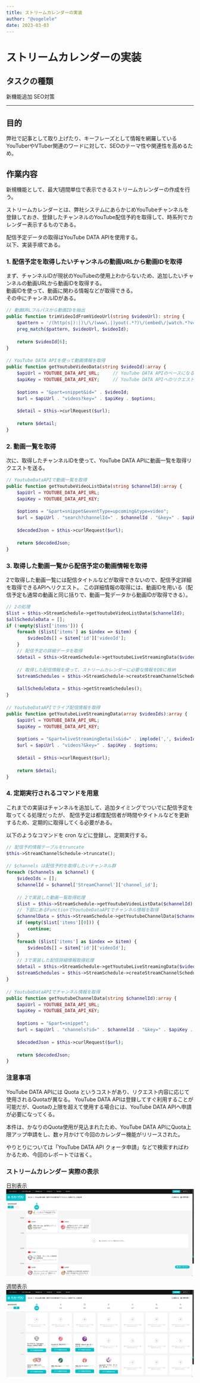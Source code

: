 ```yaml
---
title: ストリームカレンダーの実装
author: "@vogelele"
date: 2023-03-03
---
```


# ストリームカレンダーの実装


## タスクの種類
新機能追加
SEO対策

---

## 目的
弊社で記事として取り上げたり、キーフレーズとして情報を網羅しているYouTuberやVTuber関連のワードに対して、SEOのテーマ性や関連性を高めるため。

## 作業内容
新規機能として、最大1週間単位で表示できるストリームカレンダーの作成を行う。

ストリームカレンダーとは、弊社システムにあらかじめYouTubeチャンネルを登録しておき、登録したチャンネルのYouTube配信予約を取得して、時系列でカレンダー表示するものである。

配信予定データの取得はYouTube DATA APIを使用する。  
以下、実装手順である。



### 1. 配信予定を取得したいチャンネルの動画URLから動画IDを取得

まず、チャンネルIDが現状のYouTubeの使用上わからないため、追加したいチャンネルの動画URLから動画IDを取得する。  
動画IDを使って、動画に関わる情報などが取得できる。  
その中にチャンネルIDがある。

``` php
// 動画URLフルパスから動画IDを抽出
public function trimVideoIdFromVideoUrl(string $videoUrl): string {
    $pattern = '/(http(s|):|)\/\/(www\.|)yout(.*?)\/(embed\/|watch.*?v=|)([a-z_A-Z0-9\-]{11})/i';
    preg_match($pattern, $videoUrl, $videoId);

    return $videoId[6];
}

// YouTube DATA APIを使って動画情報を取得
public function getYoutubeVideoData(string $videoId):array {
    $apiUrl = YOUTUBE_DATA_API_URL;     // YouTube DATA APIのベースになるリクエストURL
    $apiKey = YOUTUBE_DATA_API_KEY;     // YouTube DATA APIへのリクエストに必要なキー

    $options = "&part=snippet&id=" . $videoId;
    $url = $apiUrl . "videos?key=" . $apiKey . $options;

    $detail = $this->curlRequest($url);

    return $detail;
}
```

### 2. 動画一覧を取得

次に、取得したチャンネルIDを使って、YouTube DATA APIに動画一覧を取得リクエストを送る。

``` php
// YoutubeDataAPIで動画一覧を取得
public function getYoutubeVideoListData(string $channelId):array {
    $apiUrl = YOUTUBE_DATA_API_URL;
    $apiKey = YOUTUBE_DATA_API_KEY;

    $options = "&part=snippet&eventType=upcoming&type=video";
    $url = $apiUrl . "search?channelId=" . $channelId . "&key=" . $apiKey . $options;

    $decodedJson = $this->curlRequest($url);

    return $decodedJson;
}
```

### 3. 取得した動画一覧から配信予定の動画情報を取得

2で取得した動画一覧には配信タイトルなどが取得できないので、配信予定詳細を取得できるAPIへリクエスト。
この詳細情報の取得には、動画IDを用いる（配信予定も通常の動画と同じ括りで、動画一覧データから動画IDが取得できる）。

``` php
// 2の処理
$list = $this->StreamSchedule->getYoutubeVideoListData($channelId);
$allScheduleData = [];
if (!empty($list['items'])) {
    foreach ($list['items'] as $index => $item) {
        $videoIds[] = $item['id']['videoId'];
    }
    // 配信予定の詳細データを取得
    $detail = $this->StreamSchedule->getYoutubeLiveStreamingData($videoIds);

    // 取得した配信情報を使って、ストリームカレンダーに必要な情報をDBに格納
    $streamSchedules = $this->StreamSchedule->createStreamChannelSchedules($detail, $streamChannel['StreamChannel']['id'], $channelId);

    $allScheduleData = $this->getStreamSchedules();
}

// YoutubeDataAPIでライブ配信情報を取得
public function getYoutubeLiveStreamingData(array $videoIds):array {
    $apiUrl = YOUTUBE_DATA_API_URL;
    $apiKey = YOUTUBE_DATA_API_KEY;

    $options = "&part=liveStreamingDetails&id=" . implode(',', $videoIds);
    $url = $apiUrl . "videos?&key=" . $apiKey . $options;

    $detail = $this->curlRequest($url);

    return $detail;
}
```

### 4. 定期実行されるコマンドを用意

これまでの実装はチャンネルを追加して、追加タイミングでついでに配信予定を取ってくる処理だったが、
配信予定は都度配信者が時間やタイトルなどを更新するため、定期的に取得してくる必要がある。

以下のようなコマンドを cron などに登録し、定期実行する。

``` php
// 配信予約情報テーブルをtruncate
$this->StreamChannelSchedule->truncate();

// $channels は配信予約を取得したいチャンネル群
foreach ($channels as $channel) {
    $videoIds = [];
    $channelId = $channel['StreamChannel']['channel_id'];

    // 2で実装した動画一覧取得処理
    $list = $this->StreamSchedule->getYoutubeVideoListData($channelId);
    // 下部にあるFunctionでYoutubeDataAPIでチャンネル情報を取得
    $channelData = $this->StreamSchedule->getYoutubeChannelData($channelId);
    if (empty($list['items'][0])) {
        continue;
    }
    foreach ($list['items'] as $index => $item) {
        $videoIds[] = $item['id']['videoId'];
    }
    // 3で実装した配信詳細情報取得処理
    $detail = $this->StreamSchedule->getYoutubeLiveStreamingData($videoIds);
    $streamSchedules = $this->StreamSchedule->createStreamChannelSchedules($detail, $channel['StreamChannel']['id'], $channelId);
}

// YoutubeDataAPIでチャンネル情報を取得
public function getYoutubeChannelData(string $channelId):array {
    $apiUrl = YOUTUBE_DATA_API_URL;
    $apiKey = YOUTUBE_DATA_API_KEY;

    $options = "&part=snippet";
    $url = $apiUrl . "channels?id=" . $channelId . "&key=" . $apiKey . $options;

    $decodedJson = $this->curlRequest($url);

    return $decodedJson;
}
```

### 注意事項

YouTube DATA APIには Quota というコストがあり、リクエスト内容に応じて使用されるQuotaが異なる。
YouTube DATA APIは登録してすぐ利用することが可能だが、Quotaの上限を超えて使用する場合には、YouTube DATA APIへ申請が必要になってくる。

本件は、かなりのQuota使用が見込まれたため、YouTube DATA APIにQuota上限アップ申請をし、数ヶ月かけて今回のカレンダー機能がリリースされた。

やりとりについては「YouTube DATA API クォータ申請」などで検索すればわかるため、今回のレポートでは省く。


### ストリームカレンダー 実際の表示

日別表示
![ストリームカレンダー日別](./images/20230303-1.png)

週間表示
![ストリームカレンダー週間](./images/20230303-2.png)

